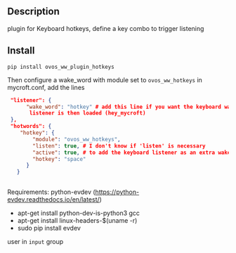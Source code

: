 ## Description

plugin for Keyboard hotkeys, define a key combo to trigger listening

## Install

`pip install ovos_ww_plugin_hotkeys`

Then configure a wake_word with module set to `ovos_ww_hotkeys` in mycroft.conf, add the lines

```json
 "listener": {
      "wake_word": "hotkey" # add this line if you want the keyboard wake word the main listener, otherwise remove the listener part. The default
       listener is then loaded (hey_mycroft)
 },
 "hotwords": {
    "hotkey": {
        "module": "ovos_ww_hotkeys",
        "listen": true, # I don't know if 'listen' is necessary
        "active": true, # to add the keyboard listener as an extra wake word option, next to the default voice wake word 'Hey Mycroft'
        "hotkey": "space"
      }
   }
 
```


Requirements:
python-evdev (https://python-evdev.readthedocs.io/en/latest/)

 - apt-get install python-dev-is-python3 gcc
 - apt-get install linux-headers-$(uname -r)
 - sudo pip install evdev 

user in ```input``` group

